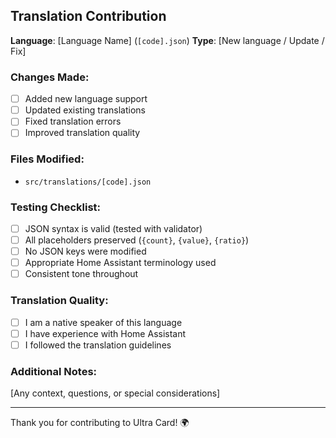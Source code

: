 ## Translation Contribution

**Language**: [Language Name] (`[code].json`)
**Type**: [New language / Update / Fix]

### Changes Made:

- [ ] Added new language support
- [ ] Updated existing translations
- [ ] Fixed translation errors
- [ ] Improved translation quality

### Files Modified:

- `src/translations/[code].json`

### Testing Checklist:

- [ ] JSON syntax is valid (tested with validator)
- [ ] All placeholders preserved (`{count}`, `{value}`, `{ratio}`)
- [ ] No JSON keys were modified
- [ ] Appropriate Home Assistant terminology used
- [ ] Consistent tone throughout

### Translation Quality:

- [ ] I am a native speaker of this language
- [ ] I have experience with Home Assistant
- [ ] I followed the translation guidelines

### Additional Notes:

[Any context, questions, or special considerations]

---

Thank you for contributing to Ultra Card! 🌍
